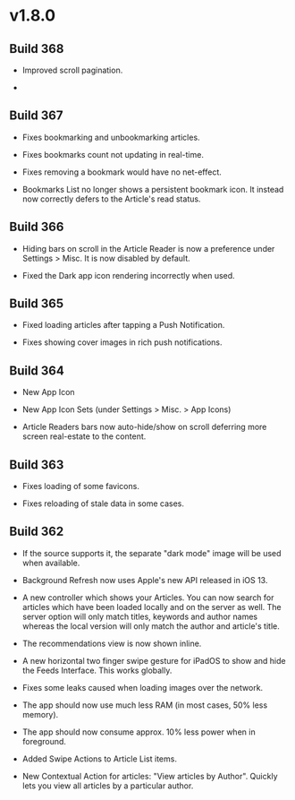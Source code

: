 # v1.8.0

## Build 368

- Improved scroll pagination. 

- 

## Build 367

- Fixes bookmarking and unbookmarking articles. 

- Fixes bookmarks count not updating in real-time. 

- Fixes removing a bookmark would have no net-effect. 

- Bookmarks List no longer shows a persistent bookmark icon. It instead now correctly defers to the Article's read status.

## Build 366

- Hiding bars on scroll in the Article Reader is now a preference under Settings > Misc. It is now disabled by default. 

- Fixed the Dark app icon rendering incorrectly when used. 

## Build 365 

- Fixed loading articles after tapping a Push Notification.

- Fixes showing cover images in rich push notifications.

## Build 364

- New App Icon

- New App Icon Sets (under Settings > Misc. > App Icons)

- Article Readers bars now auto-hide/show on scroll deferring more screen real-estate to the content. 

## Build 363

- Fixes loading of some favicons. 

- Fixes reloading of stale data in some cases. 

## Build 362

- If the source supports it, the separate "dark mode" image will be used when available. 

- Background Refresh now uses Apple's new API released in iOS 13.  

- A new controller which shows your Articles. You can now search for articles which have been loaded locally and on the server as well. The server option will only match titles,  keywords and author names whereas the local version will only match the author and article's title. 

- The recommendations view is now shown inline. 

- A new horizontal two finger swipe gesture for iPadOS to show and hide the Feeds Interface. This works globally.  

- Fixes some leaks caused when loading images over the network. 

- The app should now use much less RAM (in most cases, 50% less memory). 

- The app should now consume approx. 10% less power when in foreground. 

- Added Swipe Actions to Article List items. 

- New Contextual Action for articles: "View articles by Author". Quickly lets you view all articles by a particular author. 
